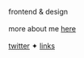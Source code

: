 frontend & design <br /> <br />
more about me [here](https://anurag.tech) <br /> <br />
[twitter](https://twitter.com/anuragtech) ✦ [links](https://ayo.so/anurag)
